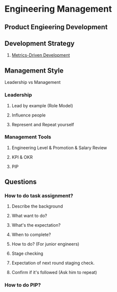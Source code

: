 # Engineering Management

## Product Engieering Development

## Development Strategy

1. [Metrics-Driven Development](https://sookocheff.com/post/mdd/mdd/)

## Management Style

Leadership vs Management

### Leadership

1. Lead by example (Role Model)

2. Influence people

3. Represent and Repeat yourself

### Management Tools

1. Engineering Level & Promotion & Salary Review

2. KPI & OKR

3. PIP

## Questions

### How to do task assignment?

1. Describe the background

2. What want to do?

3. What's the expectation?

4. When to complete?

5. How to do? (For junior engineers)

6. Stage checking

7. Expectation of next round staging check.

8. Confirm if it's followed (Ask him to repeat)

### How to do PIP?
